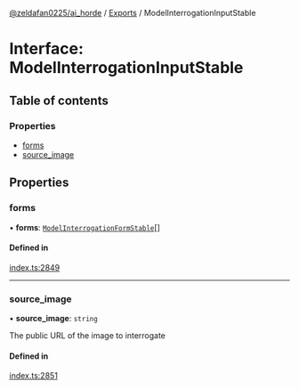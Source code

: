 [@zeldafan0225/ai_horde](../README.md) / [Exports](../modules.md) / ModelInterrogationInputStable

# Interface: ModelInterrogationInputStable

## Table of contents

### Properties

- [forms](ModelInterrogationInputStable.md#forms)
- [source\_image](ModelInterrogationInputStable.md#source_image)

## Properties

### forms

• **forms**: [`ModelInterrogationFormStable`](ModelInterrogationFormStable.md)[]

#### Defined in

[index.ts:2849](https://github.com/ZeldaFan0225/ai_horde/blob/af05e2d/index.ts#L2849)

___

### source\_image

• **source\_image**: `string`

The public URL of the image to interrogate

#### Defined in

[index.ts:2851](https://github.com/ZeldaFan0225/ai_horde/blob/af05e2d/index.ts#L2851)
